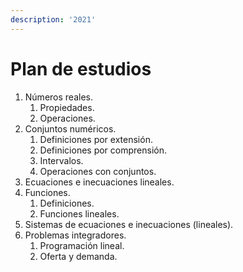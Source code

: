 ```yaml
---
description: '2021'
---
```


# Plan de estudios

1. Números reales.
   1. Propiedades.
   2. Operaciones.
2. Conjuntos numéricos.
   1. Definiciones por extensión.
   2. Definiciones por comprensión.
   3. Intervalos.
   4. Operaciones con conjuntos.
3. Ecuaciones e inecuaciones lineales.
4. Funciones.
   1. Definiciones.
   2. Funciones lineales.
5. Sistemas de ecuaciones e inecuaciones (lineales).
6. Problemas integradores.
   1. Programación lineal.
   2. Oferta y demanda.
